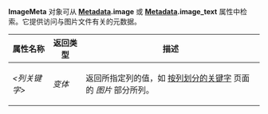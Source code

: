 **ImageMeta** 对象可从 **[Metadata](metadata.zh.md).image** 或 **[Metadata](metadata.zh.md).image_text** 属性中检索。它提供访问与图片文件有关的元数据。

<table>
<thead><tr><th>
属性名称</th><th>
返回类型</th><th>
描述
</th></tr></thead><tbody><tr><td>

*\<列关键字\>*</td><td>

*变体*</td><td>

返回所指定列的值，如 [按列划分的关键字](../../metadata_keywords/keywords_for_columns.zh.md) 页面的 *图片* 部分所列。
</td></tr></tbody>
</table>
